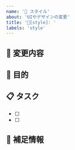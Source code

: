 ```yaml
---
name: '🎨 スタイル'
about: 'UIやデザインの変更'
title: '🎨[style]: '
labels: 'style'
---
```


## 🎨 変更内容

<!-- デザインの変更点を簡潔に説明してください -->

## 🎯 目的

<!-- なぜこの変更が必要なのか説明してください -->

## 📋 タスク

<!-- 具体的な作業内容を記載してください -->

- [ ]
- [ ]

## 📝 補足情報

<!-- デザイン案やスクリーンショットなど -->
